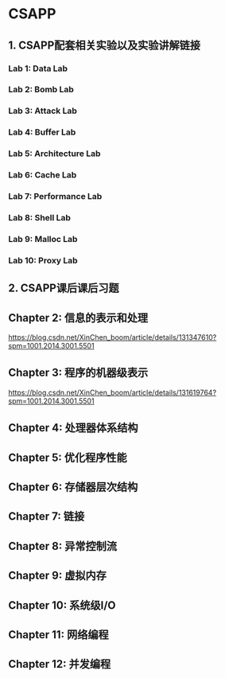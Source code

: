 # CSAPP
## 1. CSAPP配套相关实验以及实验讲解链接

### Lab 1: Data Lab

### Lab 2: Bomb Lab

### Lab 3: Attack Lab

### Lab 4: Buffer Lab

### Lab 5: Architecture Lab

### Lab 6: Cache Lab

### Lab 7: Performance Lab

### Lab 8: Shell Lab

### Lab 9: Malloc Lab

### Lab 10: Proxy Lab

## 2. CSAPP课后课后习题

## Chapter 2: 信息的表示和处理
https://blog.csdn.net/XinChen_boom/article/details/131347610?spm=1001.2014.3001.5501

## Chapter 3: 程序的机器级表示
https://blog.csdn.net/XinChen_boom/article/details/131619764?spm=1001.2014.3001.5501

## Chapter 4: 处理器体系结构


## Chapter 5: 优化程序性能


## Chapter 6: 存储器层次结构


## Chapter 7: 链接


## Chapter 8: 异常控制流


## Chapter 9: 虚拟内存


## Chapter 10: 系统级I/O


## Chapter 11: 网络编程


## Chapter 12: 并发编程

